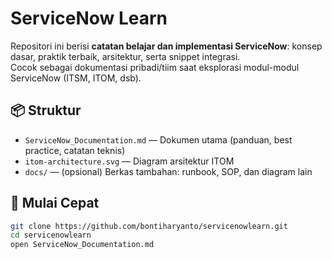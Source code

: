 # ServiceNow Learn

Repositori ini berisi **catatan belajar dan implementasi ServiceNow**: konsep dasar, praktik terbaik, arsitektur, serta snippet integrasi.  
Cocok sebagai dokumentasi pribadi/tiim saat eksplorasi modul-modul ServiceNow (ITSM, ITOM, dsb).

## 📦 Struktur
- `ServiceNow_Documentation.md` — Dokumen utama (panduan, best practice, catatan teknis)
- `itom-architecture.svg` — Diagram arsitektur ITOM
- `docs/` — (opsional) Berkas tambahan: runbook, SOP, dan diagram lain

## 🚀 Mulai Cepat
```bash
git clone https://github.com/bontiharyanto/servicenowlearn.git
cd servicenowlearn
open ServiceNow_Documentation.md
